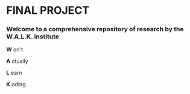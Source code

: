 # FINAL PROJECT

### Welcome to a comprehensive repository of research by the W.A.L.K. institute

**W** on't

**A** ctually

**L** earn 

**K** oding
